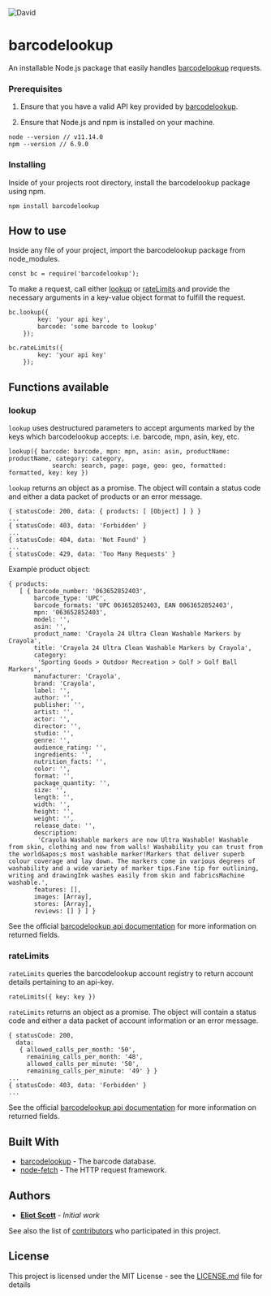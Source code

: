 ![David](https://david-dm.org/evscott/barcodelookup.svg)
# barcodelookup

An installable Node.js package that easily handles [barcodelookup](https://www.barcodelookup.com/) requests.

### Prerequisites

1. Ensure that you have a valid API key provided by [barcodelookup](https://www.barcodelookup.com/api#sign-up).

2. Ensure that Node.js and npm is installed on your machine.

```
node --version // v11.14.0
npm --version // 6.9.0
```

### Installing

Inside of your projects root directory, install the barcodelookup package using npm.

```
npm install barcodelookup
```

## How to use

Inside any file of your project, import the barcodelookup package from node_modules.

```
const bc = require('barcodelookup');
```

To make a request, call either [lookup](#lookup) or [rateLimits](#ratelimits) and provide the necessary arguments in a key-value object format to fulfill the request.

```
bc.lookup({
        key: 'your api key',
        barcode: 'some barcode to lookup'
    });

bc.rateLimits({
        key: 'your api key'
    });
```

## Functions available
### lookup
`lookup` uses destructured parameters to accept arguments marked by the keys which barcodelookup accepts: 
i.e. barcode, mpn, asin, key, etc.

```
lookup({ barcode: barcode, mpn: mpn, asin: asin, productName: productName, category: category, 
            search: search, page: page, geo: geo, formatted: formatted, key: key })
```

`lookup` returns an object as a promise. The object will contain a status code 
and either a data packet of products or an error message.

```
{ statusCode: 200, data: { products: [ [Object] ] } }
...
{ statusCode: 403, data: 'Forbidden' }
...
{ statusCode: 404, data: 'Not Found' }
...
{ statusCode: 429, data: 'Too Many Requests' }
```

Example product object:
```
{ products:
   [ { barcode_number: '063652852403',
       barcode_type: 'UPC',
       barcode_formats: 'UPC 063652852403, EAN 0063652852403',
       mpn: '063652852403',
       model: '',
       asin: '',
       product_name: 'Crayola 24 Ultra Clean Washable Markers by Crayola',
       title: 'Crayola 24 Ultra Clean Washable Markers by Crayola',
       category:
        'Sporting Goods > Outdoor Recreation > Golf > Golf Ball Markers',
       manufacturer: 'Crayola',
       brand: 'Crayola',
       label: '',
       author: '',
       publisher: '',
       artist: '',
       actor: '',
       director: '',
       studio: '',
       genre: '',
       audience_rating: '',
       ingredients: '',
       nutrition_facts: '',
       color: '',
       format: '',
       package_quantity: '',
       size: '',
       length: '',
       width: '',
       height: '',
       weight: '',
       release_date: '',
       description:
        'Crayola Washable markers are now Ultra Washable! Washable from skin, clothing and now from walls! Washability you can trust from the world&apos;s most washable marker!Markers that deliver superb colour coverage and lay down. The markers come in various degrees of washability and a wide variety of marker tips.Fine tip for outlining, writing and drawingInk washes easily from skin and fabricsMachine washable.',
       features: [],
       images: [Array],
       stores: [Array],
       reviews: [] } ] }
```

See the official [barcodelookup api documentation](https://www.barcodelookup.com/api) for more information on returned fields.

### rateLimits
`rateLimits` queries the barcodelookup account registry to return account details pertaining to an api-key.

```
rateLimits({ key: key })
```

`rateLimits` returns an object as a promise. The object will contain a status code 
and either a data packet of account information or an error message.

```
{ statusCode: 200,
  data:
   { allowed_calls_per_month: '50',
     remaining_calls_per_month: '48',
     allowed_calls_per_minute: '50',
     remaining_calls_per_minute: '49' } }
...
{ statusCode: 403, data: 'Forbidden' }
...
```

See the official [barcodelookup api documentation](https://www.barcodelookup.com/api) for more information on returned fields.

## Built With

* [barcodelookup](https://www.barcodelookup.com/) - The barcode database.
* [node-fetch](https://www.npmjs.com/package/node-fetch) - The HTTP request framework.

## Authors

* **[Eliot Scott](https://github.com/evscott)** - *Initial work*

See also the list of [contributors](https://github.com/your/project/contributors) who participated in this project.

## License

This project is licensed under the MIT License - see the [LICENSE.md](LICENSE.md) file for details
